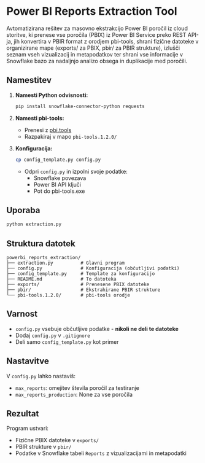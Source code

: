 # Power BI Reports Extraction Tool

Avtomatizirana rešitev za masovno ekstrakcijo Power BI poročil iz cloud storitve, ki prenese vse poročila (PBIX) iz Power BI Service preko REST API-ja, jih konvertira v PBIR format z orodjem pbi-tools, shrani fizične datoteke v organizirane mape (exports/ za PBIX, pbir/ za PBIR strukture), izlušči seznam vseh vizualizacij in metapodatkov ter shrani vse informacije v Snowflake bazo za nadaljnjo analizo obsega in duplikacije med poročili.

## Namestitev

1. **Namesti Python odvisnosti:**
   ```bash
   pip install snowflake-connector-python requests
   ```

2. **Namesti pbi-tools:**
   - Prenesi z [pbi.tools](https://pbi.tools/)
   - Razpakiraj v mapo `pbi-tools.1.2.0/`

3. **Konfiguracija:**
   ```bash
   cp config_template.py config.py
   ```
   - Odpri `config.py` in izpolni svoje podatke:
     - Snowflake povezava
     - Power BI API ključi
     - Pot do pbi-tools.exe

## Uporaba

```bash
python extraction.py
```

## Struktura datotek

```
powerbi_reports_extraction/
├── extraction.py          # Glavni program
├── config.py              # Konfiguracija (občutljivi podatki)
├── config_template.py     # Template za konfiguracijo
├── README.md              # To datoteka
├── exports/               # Prenesene PBIX datoteke
├── pbir/                  # Ekstrahirane PBIR strukture
└── pbi-tools.1.2.0/       # pbi-tools orodje
```

## Varnost

- `config.py` vsebuje občutljive podatke - **nikoli ne deli te datoteke**
- Dodaj `config.py` v `.gitignore`
- Deli samo `config_template.py` kot primer

## Nastavitve

V `config.py` lahko nastaviš:
- `max_reports`: omejitev števila poročil za testiranje
- `max_reports_production`: None za vse poročila

## Rezultat

Program ustvari:
- Fizične PBIX datoteke v `exports/`
- PBIR strukture v `pbir/`
- Podatke v Snowflake tabeli `Reports` z vizualizacijami in metapodatki 